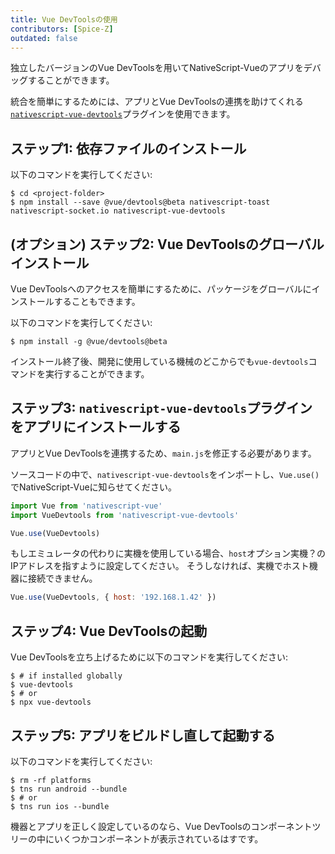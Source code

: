 ```yaml
---
title: Vue DevToolsの使用
contributors: [Spice-Z]
outdated: false
---
```


独立したバージョンのVue DevToolsを用いてNativeScript-Vueのアプリをデバッグすることができます。

統合を簡単にするためには、アプリとVue DevToolsの連携を助けてくれる[`nativescript-vue-devtools`](https://github.com/nativescript-vue/nativescript-vue-devtools)プラグインを使用できます。

## ステップ1: 依存ファイルのインストール

以下のコマンドを実行してください:

```shell
$ cd <project-folder>
$ npm install --save @vue/devtools@beta nativescript-toast nativescript-socket.io nativescript-vue-devtools
```

## (オプション) ステップ2: Vue DevToolsのグローバルインストール

Vue DevToolsへのアクセスを簡単にするために、パッケージをグローバルにインストールすることもできます。

以下のコマンドを実行してください:

```shell
$ npm install -g @vue/devtools@beta
```

インストール終了後、開発に使用している機械のどこからでも`vue-devtools`コマンドを実行することができます。

## ステップ3: `nativescript-vue-devtools`プラグインをアプリにインストールする

アプリとVue DevToolsを連携するため、`main.js`を修正する必要があります。

ソースコードの中で、`nativescript-vue-devtools`をインポートし、`Vue.use()`でNativeScript-Vueに知らせてください。

```JavaScript
import Vue from 'nativescript-vue'
import VueDevtools from 'nativescript-vue-devtools'

Vue.use(VueDevtools)
```

もしエミュレータの代わりに実機を使用している場合、`host`オプション実機？のIPアドレスを指すように設定してください。 そうしなければ、実機でホスト機器に接続できません。

```JavaScript
Vue.use(VueDevtools, { host: '192.168.1.42' })
```

## ステップ4: Vue DevToolsの起動

Vue DevToolsを立ち上げるために以下のコマンドを実行してください:

```shell
$ # if installed globally
$ vue-devtools
$ # or
$ npx vue-devtools
```

## ステップ5: アプリをビルドし直して起動する

以下のコマンドを実行してください:

```shell
$ rm -rf platforms
$ tns run android --bundle
$ # or
$ tns run ios --bundle
```

機器とアプリを正しく設定しているのなら、Vue DevToolsのコンポーネントツリーの中にいくつかコンポーネントが表示されているはすです。